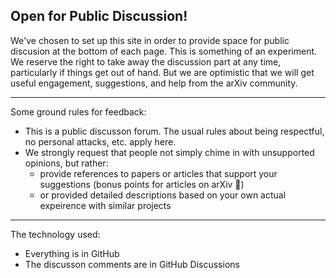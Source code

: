 ## Open for Public Discussion!

We've chosen to set up this site in order to provide space for public discusion at the bottom of each page. This is something of an experiment. We reserve the right to take away the discussion part at any time, particularly if things get out of hand. But we are optimistic that we will get useful engagement, suggestions, and help from the arXiv community.

---
Some ground rules for feedback:

* This is a public discusson forum.  The usual rules about being respectful, no personal attacks, etc. apply here.
* We strongly request that people not simply chime in with unsupported opinions, but rather:
     + provide references to papers or articles that support your suggestions (bonus points for articles on arXiv &#x1f642;)
     + or provided detailed descriptions based on your own actual expeirence with similar projects
---
The technology used:

* Everything is in GitHub
* The discusson comments are in GitHub Discussions
